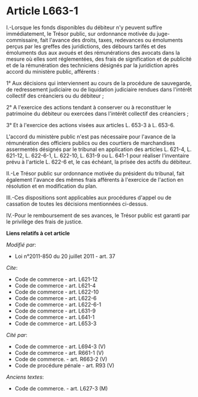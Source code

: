 # Article L663-1

I.-Lorsque les fonds disponibles du débiteur n'y peuvent suffire immédiatement, le Trésor public, sur ordonnance motivée du
juge-commissaire, fait l'avance des droits, taxes, redevances ou émoluments perçus par les greffes des juridictions, des
débours tarifés et des émoluments dus aux avoués et des rémunérations des avocats dans la mesure où elles sont réglementées,
des frais de signification et de publicité et de la rémunération des techniciens désignés par la juridiction après accord du
ministère public, afférents : 

1° Aux décisions qui interviennent au cours de la procédure de sauvegarde, de redressement judiciaire ou de liquidation
judiciaire rendues dans l'intérêt collectif des créanciers ou du débiteur ; 

2° A l'exercice des actions tendant à conserver ou à reconstituer le patrimoine du débiteur ou exercées dans l'intérêt
collectif des créanciers ; 

3° Et à l'exercice des actions visées aux articles L. 653-3 à L. 653-6.

L'accord du ministère public n'est pas nécessaire pour l'avance de la rémunération des officiers publics ou des courtiers de
marchandises assermentés désignés par le tribunal en application des articles L. 621-4, L. 621-12, L. 622-6-1, L. 622-10, L.
631-9 ou L. 641-1 pour réaliser l'inventaire prévu à l'article L. 622-6 et, le cas échéant, la prisée des actifs du
débiteur. 

II.-Le Trésor public sur ordonnance motivée du président du tribunal, fait également l'avance des mêmes frais afférents à
l'exercice de l'action en résolution et en modification du plan. 

III.-Ces dispositions sont applicables aux procédures d'appel ou de cassation de toutes les décisions mentionnées ci-dessus. 

IV.-Pour le remboursement de ses avances, le Trésor public est garanti par le privilège des frais de justice.

**Liens relatifs à cet article**

_Modifié par_:

  - Loi n°2011-850 du 20 juillet 2011 - art. 37

_Cite_:

  - Code de commerce - art. L621-12
  - Code de commerce - art. L621-4
  - Code de commerce - art. L622-10
  - Code de commerce - art. L622-6
  - Code de commerce - art. L622-6-1
  - Code de commerce - art. L631-9
  - Code de commerce - art. L641-1
  - Code de commerce - art. L653-3

_Cité par_:

  - Code de commerce - art. L694-3 (V)
  - Code de commerce - art. R661-1 (V)
  - Code de commerce. - art. R663-2 (V)
  - Code de procédure pénale - art. R93 (V)

_Anciens textes_:

  - Code de commerce. - art. L627-3 (M)
